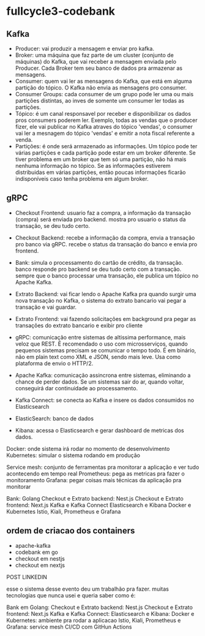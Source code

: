 # fullcycle3-codebank

## Kafka

- Producer: vai produzir a mensagem e enviar pro kafka.
- Broker: uma máquina que faz parte de um cluster (conjunto de máquinas) do Kafka, que vai receber a mensagem enviada pelo Producer. Cada Broker tem seu banco de dados pra armazenar as mensagens.
- Consumer: quem vai ler as mensagens do Kafka, que está em alguma partição do tópico. O Kafka não envia as mensagens pro consumer.
- Consumer Groups: cada consumer de um grupo pode ler uma ou mais partições distintas, ao inves de somente um consumer ler todas as partições.
- Tópico: é um canal responsavel por receber e disponibilizar os dados pros consumers poderem ler. Exemplo, todas as vendas que o producer fizer, ele vai publicar no Kafka atraves do tópico 'vendas', o consumer vai ler a mesnagem do tópico 'vendas' e emitir a nota fiscal referente a venda.
- Partições: é onde será armazenado as informações. Um tópico pode ter várias partições e cada partição pode estar em um broker diferente. Se tiver problema em um broker que tem só uma partição, não há mais nenhuma informação no tópico. Se as informações estiverem distribuidas em várias partições, então poucas informações ficarão indisponíveis caso tenha problema em algum broker.

## gRPC

- Checkout Frontend: usuario faz a compra, a informação da transação (compra) será enviada pro backend. mostra pro usuario o status da transação, se deu tudo certo.
- Checkout Backend: recebe a informação da compra, envia a transação pro banco via gRPC. recebe o status da transação do banco e envia pro frontend.
- Bank: simula o processamento do cartão de crédito, da transação. banco responde pro backend se deu tudo certo com a transação. sempre que o banco processar uma transação, ele publica um tópico no Apache Kafka.
- Extrato Backend: vai ficar lendo o Apache Kafka pra quando surgir uma nova transação no Kafka, o sistema do extrato bancario vai pegar a transação e vai guardar. 
- Extrato Frontend: vai fazendo solicitações em background pra pegar as transações do extrato bancario e exibir pro cliente






- gRPC: comunicação entre sistemas de altissima performance, mais veloz que REST. É recomendado o uso com microsserviços, quando pequenos sistemas precisam se comunicar o tempo todo. É em binário, não em plain text como XML e JSON, sendo mais leve. Usa como plataforma de envio o HTTP/2.
- Apache Kafka: comunicação assincrona entre sistemas, eliminando a chance de perder dados. Se um sistemas sair do ar, quando voltar, conseguirá dar continuidade ao processamento.
- Kafka Connect: se conecta ao Kafka e insere os dados consumidos no Elasticsearch
- ElasticSearch: banco de dados
- Kibana: acessa o Elasticsearch e gerar dashboard de metricas dos dados.

Docker: onde sistema irá rodar no momento de desenvolvimento
Kubernetes: simular o sistema rodando em produção

Service mesh: conjunto de ferramentas pra monitorar a aplicação e ver tudo acontecendo em tempo real
Prometheus: pega as metricas pra fazer o monitoramento
Grafana: pegar coisas mais técnicas da aplicação pra monitorar





Bank: Golang
Checkout e Extrato backend: Nest.js
Checkout e Extrato frontend: Next.js
Kafka e Kafka Connect
Elasticsearch e Kibana
Docker e Kubernetes
Istio, Kiali, Prometheus e Grafana

## ordem de criacao dos containers

- apache-kafka
- codebank em go
- checkout em nestjs
- checkout em nextjs



POST LINKEDIN

esse o sistema desse evento deu um trabalhão pra fazer. muitas tecnologias que nunca usei e queria saber como é:

Bank em Golang:
Checkout e Extrato backend: Nest.js
Checkout e Extrato frontend: Next.js
Kafka e Kafka Connect: 
Elasticsearch e Kibana: 
Docker e Kubernetes: ambiente pra rodar a aplicacao
Istio, Kiali, Prometheus e Grafana: service mesh
CI/CD com GitHun Actions